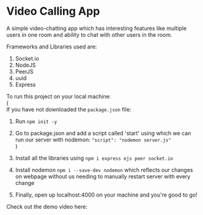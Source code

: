 # Video Calling App

A simple video-chatting app which has interesting features like multiple users in one room and ability to chat with other users in the room. 

Frameworks and Libraries used are:
1. Socket.io
2. NodeJS
3. PeerJS
4. uuid
5. Express

To run this project on your local machine: <br />
(<br />If you have not downloaded the ```package.json``` file:
  1. Run ```npm init -y```
  2. Go to package.json and add a script called 'start' using which we can run our server with nodemon: ```"script": "nodemon server.js"``` <br />)

1. Install all the libraries using ```npm i express ejs peer socket.io```
2. Install nodemon ```npm i --save-dev nodemon``` which reflects our changes on webpage without us needing to manually restart server with every change
4. Finally, open up localhost:4000 on your machine and you're good to go! <br />

Check out the demo video here:

